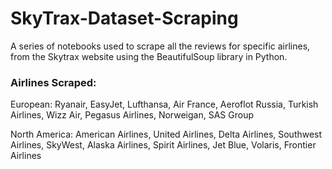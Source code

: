# SkyTrax-Dataset-Scraping
A series of notebooks used to scrape all the reviews for specific airlines, from the Skytrax website using the BeautifulSoup library in Python. 

### Airlines Scraped:

European: Ryanair, EasyJet, Lufthansa, Air France, Aeroflot Russia, Turkish Airlines, Wizz Air, Pegasus Airlines, Norweigan, SAS Group

North America: American Airlines, United Airlines, Delta Airlines, Southwest Airlines, SkyWest, Alaska Airlines, Spirit Airlines, Jet Blue, Volaris, Frontier Airlines
